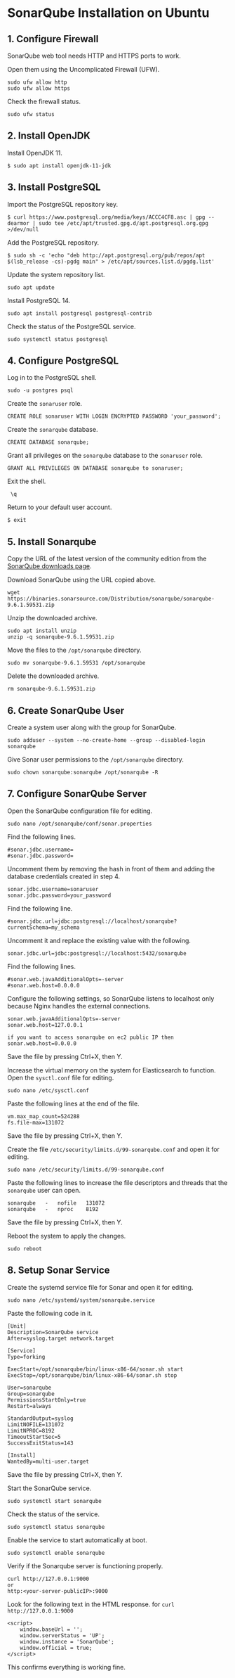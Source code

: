 # SonarQube Installation on Ubuntu

## 1. Configure Firewall


SonarQube web tool needs HTTP and HTTPS ports to work.

Open them using the Uncomplicated Firewall (UFW).

```
sudo ufw allow http
sudo ufw allow https
```
Check the firewall status.

```
sudo ufw status
```
## 2. Install OpenJDK
Install OpenJDK 11.

```
$ sudo apt install openjdk-11-jdk
```
## 3. Install PostgreSQL
Import the PostgreSQL repository key.

```
$ curl https://www.postgresql.org/media/keys/ACCC4CF8.asc | gpg --dearmor | sudo tee /etc/apt/trusted.gpg.d/apt.postgresql.org.gpg >/dev/null
```
Add the PostgreSQL repository.

```
$ sudo sh -c 'echo "deb http://apt.postgresql.org/pub/repos/apt $(lsb_release -cs)-pgdg main" > /etc/apt/sources.list.d/pgdg.list'
```
Update the system repository list.

```
sudo apt update
```
Install PostgreSQL 14.

```
sudo apt install postgresql postgresql-contrib
```
Check the status of the PostgreSQL service.

```
sudo systemctl status postgresql
```
## 4. Configure PostgreSQL
Log in to the PostgreSQL shell.

```
sudo -u postgres psql
```
Create the `sonaruser` role.

```
CREATE ROLE sonaruser WITH LOGIN ENCRYPTED PASSWORD 'your_password';
```
Create the `sonarqube` database.

```
CREATE DATABASE sonarqube;
```
Grant all privileges on the `sonarqube` database to the `sonaruser` role.

```
GRANT ALL PRIVILEGES ON DATABASE sonarqube to sonaruser;
```
Exit the shell.

```
 \q
```
Return to your default user account.

```
$ exit
```
## 5. Install Sonarqube
Copy the URL of the latest version of the community edition from the [﻿SonarQube downloads page](https://www.sonarqube.org/downloads/).

Download SonarQube using the URL copied above.

```
wget https://binaries.sonarsource.com/Distribution/sonarqube/sonarqube-9.6.1.59531.zip
```
Unzip the downloaded archive.

```
sudo apt install unzip
unzip -q sonarqube-9.6.1.59531.zip
```
Move the files to the `/opt/sonarqube` directory.

```
sudo mv sonarqube-9.6.1.59531 /opt/sonarqube
```
Delete the downloaded archive.

```
rm sonarqube-9.6.1.59531.zip
```
## 6. Create SonarQube User
Create a system user along with the group for SonarQube.

```
sudo adduser --system --no-create-home --group --disabled-login sonarqube
```
Give Sonar user permissions to the `/opt/sonarqube` directory.

```
sudo chown sonarqube:sonarqube /opt/sonarqube -R
```
## 7. Configure SonarQube Server
Open the SonarQube configuration file for editing.

```
sudo nano /opt/sonarqube/conf/sonar.properties
```
Find the following lines.

```
#sonar.jdbc.username=
#sonar.jdbc.password=
```
Uncomment them by removing the hash in front of them and adding the database credentials created in step 4.

```
sonar.jdbc.username=sonaruser
sonar.jdbc.password=your_password
```
Find the following line.

```
#sonar.jdbc.url=jdbc:postgresql://localhost/sonarqube?currentSchema=my_schema
```
Uncomment it and replace the existing value with the following.

```
sonar.jdbc.url=jdbc:postgresql://localhost:5432/sonarqube
```
Find the following lines.

```
#sonar.web.javaAdditionalOpts=-server
#sonar.web.host=0.0.0.0
```
Configure the following settings, so SonarQube listens to localhost only because Nginx handles the external connections.

```
sonar.web.javaAdditionalOpts=-server
sonar.web.host=127.0.0.1

if you want to access sonarqube on ec2 public IP then 
sonar.web.host=0.0.0.0
```
Save the file by pressing Ctrl+X, then Y.

Increase the virtual memory on the system for Elasticsearch to function. Open the `sysctl.conf` file for editing.

```
sudo nano /etc/sysctl.conf
```
Paste the following lines at the end of the file.

```
vm.max_map_count=524288
fs.file-max=131072
```
Save the file by pressing Ctrl+X, then Y.

Create the file `/etc/security/limits.d/99-sonarqube.conf` and open it for editing.

```
sudo nano /etc/security/limits.d/99-sonarqube.conf
```
Paste the following lines to increase the file descriptors and threads that the `sonarqube` user can open.

```
sonarqube   -   nofile   131072
sonarqube   -   nproc    8192
```
Save the file by pressing Ctrl+X, then Y.

Reboot the system to apply the changes.

```
sudo reboot
```
## 8. Setup Sonar Service
Create the systemd service file for Sonar and open it for editing.

```
sudo nano /etc/systemd/system/sonarqube.service
```
Paste the following code in it.

```
[Unit]
Description=SonarQube service
After=syslog.target network.target

[Service]
Type=forking

ExecStart=/opt/sonarqube/bin/linux-x86-64/sonar.sh start
ExecStop=/opt/sonarqube/bin/linux-x86-64/sonar.sh stop

User=sonarqube
Group=sonarqube
PermissionsStartOnly=true
Restart=always

StandardOutput=syslog
LimitNOFILE=131072
LimitNPROC=8192
TimeoutStartSec=5
SuccessExitStatus=143

[Install]
WantedBy=multi-user.target
```
Save the file by pressing Ctrl+X, then Y.

Start the SonarQube service.

```
sudo systemctl start sonarqube
```
Check the status of the service.

```
sudo systemctl status sonarqube
```
Enable the service to start automatically at boot.

```
sudo systemctl enable sonarqube
```
Verify if the Sonarqube server is functioning properly.

```
curl http://127.0.0.1:9000
or
http:<your-server-publicIP>:9000
```
Look for the following text in the HTML response. for `curl http://127.0.0.1:9000` 

```
<script>
    window.baseUrl = '';
    window.serverStatus = 'UP';
    window.instance = 'SonarQube';
    window.official = true;
</script>
```
This confirms everything is working fine.

